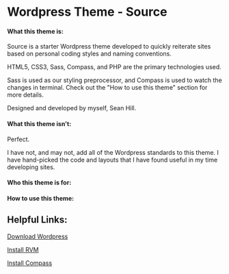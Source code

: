 # Wordpress Theme - Source

#### What this theme is:

Source is a starter Wordpress theme developed to quickly reiterate sites based on personal coding styles and naming conventions.

HTML5, CSS3, Sass, Compass, and PHP are the primary technologies used.

Sass is used as our styling preprocessor, and Compass is used to watch the changes in terminal. Check out the "How to use this theme" section for more details.

Designed and developed by myself, Sean Hill.

#### What this theme isn't:

Perfect.

I have not, and may not, add all of the Wordpress standards to this theme. I have hand-picked the code and layouts that I have found useful in my time developing sites.

#### Who this theme is for:

#### How to use this theme:

## Helpful Links:

[Download Wordpress](https://wordpress.org/download/)

[Install RVM](https://rvm.io/rvm/install)

[Install Compass](http://compass-style.org/install/)